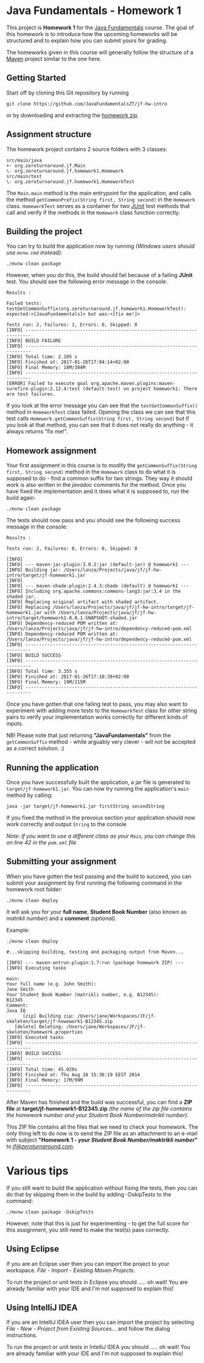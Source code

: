 Java Fundamentals - Homework 1
===========

This project is **Homework 1** for the [Java Fundamentals](https://courses.cs.ttu.ee/pages/ITI8905) course. The goal of this homework is to introduce how the upcoming homeworks will be structured and to explain how you can submit yours for grading.

The homeworks given in this course will generally follow the structure of a [Maven](http://maven.apache.org/) project similar to the one here.

Getting Started
---------------

Start off by cloning this Git repository by running

```shell
git clone https://github.com/JavaFundamentalsZT/jf-hw-intro
```
or by downloading and extracting the [homework zip](https://github.com/svenlaanela/jf-hw-intro/zipball/master).

Assignment structure
--------------------------

The homework project contains 2 source folders with 3 classes:
```
src/main/java
+- org.zeroturnaround.jf.Main
\- org.zeroturnaround.jf.homework1.Homework
src/main/test
\- org.zeroturnaround.jf.homework1.HomeworkTest
```

The `Main.main` method is the main entrypoint for the application, and calls the method `getCommonPrefix(String first, String second)` in the `Homework` class.
`HomeworkTest` serves as a container for two [JUnit](http://junit.org/junit4/) test methods that call and verify if the methods in the `Homework` class function correctly.

Building the project
--------------------

You can try to build the application now by running *(Windows users should use `mvnw.cmd` instead)*:
```shell
./mvnw clean package
```
However, when you do this, the build should fail because of a failing **JUnit** test. You should see the following error message in the console:

```shell
Results :

Failed tests:   testGetCommonSuffix(org.zeroturnaround.jf.homework1.HomeworkTest): expected:<[JavaFundamentals]> but was:<[fix me!]>

Tests run: 2, Failures: 1, Errors: 0, Skipped: 0
[INFO] ------------------------------------------------------------------------
[INFO] BUILD FAILURE
[INFO] ------------------------------------------------------------------------
[INFO] Total time: 2.105 s
[INFO] Finished at: 2017-01-26T17:04:14+02:00
[INFO] Final Memory: 18M/304M
[INFO] ------------------------------------------------------------------------
[ERROR] Failed to execute goal org.apache.maven.plugins:maven-surefire-plugin:2.12.4:test (default-test) on project homework1: There are test failures.
```

If you look at the error message you can see that the `testGetCommonSuffix()` method in `HomeworkTest` class failed. Opening the class we can see that this test calls `Homework.getCommonSuffix(String first, String second)`
but if you look at that method, you can see that it does not really do anything - it always returns "fix me!".

Homework assignment
-------------------

Your first assignment in this course is to modify the `getCommonSuffix(String first, String second)` method in the `Homework` class to do what it is supposed to do - find a common suffix for two strings. They way it should work is also written in the *javadoc* comments for the method.
Once you have fixed the implementation and it does what it is supposed to, run the build again:
```shell
./mvnw clean package
```
The tests should now pass and you should see the following success message in the console:
```shell
Results :

Tests run: 2, Failures: 0, Errors: 0, Skipped: 0

[INFO]
[INFO] --- maven-jar-plugin:3.0.2:jar (default-jar) @ homework1 ---
[INFO] Building jar: /Users/lanza/Projects/java/jf/jf-hw-intro/target/jf-homework1.jar
[INFO]
[INFO] --- maven-shade-plugin:2.4.3:shade (default) @ homework1 ---
[INFO] Including org.apache.commons:commons-lang3:jar:3.4 in the shaded jar.
[INFO] Replacing original artifact with shaded artifact.
[INFO] Replacing /Users/lanza/Projects/java/jf/jf-hw-intro/target/jf-homework1.jar with /Users/lanza/Projects/java/jf/jf-hw-intro/target/homework1-0.0.1-SNAPSHOT-shaded.jar
[INFO] Dependency-reduced POM written at: /Users/lanza/Projects/java/jf/jf-hw-intro/dependency-reduced-pom.xml
[INFO] Dependency-reduced POM written at: /Users/lanza/Projects/java/jf/jf-hw-intro/dependency-reduced-pom.xml
[INFO] ------------------------------------------------------------------------
[INFO] BUILD SUCCESS
[INFO] ------------------------------------------------------------------------
[INFO] Total time: 3.355 s
[INFO] Finished at: 2017-01-26T17:18:38+02:00
[INFO] Final Memory: 19M/215M
[INFO] ------------------------------------------------------------------------
```

Once you have gotten that one failing test to pass, you may also want to experiment with adding more tests to the `HomeworkTest` class for other string pairs to
verify your implementation works correctly for different kinds of inputs.

NB! Please note that just returning **"JavaFundamentals"** from the `getCommonSuffix` method - while arguably very clever - will not be accepted as a correct solution. :)

Running the application
-----------------------

Once you have successfully built the application, a jar file is generated to `target/jf-homework1.jar`. You can now try running the application's `main` method by calling:
```shell
java -jar target/jf-homework1.jar firstString secondString
```
If you fixed the method in the prevoius section your application should now work correctly and output `String` to the console

*Note: If you want to use a different class as your `Main`, you can change this on *line 42* in the `pom.xml` file*

Submitting your assignment
--------------------------

When you have gotten the test passing and the build to succeed, you can submit your assignment by first running the following command in the homework root folder:

```shell
./mvnw clean deploy
```

It will ask you for your **full name**, **Student Book Number** (also known as *matrikli number*) and a **comment** *(optional)*.

Example:

```shell
./mvnw clean deploy

#...skipping building, testing and packaging output from Maven...

[INFO] --- maven-antrun-plugin:1.7:run (package homework ZIP) ---
[INFO] Executing tasks

main:
Your full name (e.g. John Smith):
Jane Smith
Your Student Book Number (matrikli number, e.g. B12345):
B12345
Comment:
Java IO
      [zip] Building zip: /Users/jane/Workspaces/JF/jf-skeleton/target/jf-howework1-B12345.zip
   [delete] Deleting: /Users/jane/Workspaces/JF/jf-skeleton/homework.properties
[INFO] Executed tasks
[INFO] ------------------------------------------------------------------------
[INFO] BUILD SUCCESS
[INFO] ------------------------------------------------------------------------
[INFO] Total time: 45.028s
[INFO] Finished at: Thu Aug 28 15:36:19 EEST 2014
[INFO] Final Memory: 17M/99M
[INFO] ------------------------------------------------------------------------
```

After Maven has finished and the build was successful, you can find a **ZIP file** at **target/jf-homework1-B12345.zip** *(the name of the zip file contains the homework number and your Student Book Number/matrikli number)*.

This ZIP file contains all the files that we need to check your homework.
The only thing left to do now is to send the ZIP file as an attachment to an e-mail with subject **"Homework 1 - *your Student Book Number/maktrikli number*"** to *jf@zeroturnaround.com*.


Various tips
============

If you still want to build the application without fixing the tests, then you can do that by skipping them in the build by adding -DskipTests to the command:
```shell
./mvnw clean package -DskipTests
```
However, note that this is just for experimenting - to get the full score for this assignment, you still need to make the test(s) pass correctly.

Using Eclipse
-------------

If you are an Eclipse user then you can import the project to your workspace. *File* - *Import* - *Existing Maven Projects*.

To run the project or unit tests in Eclipse you should ..... oh wait! You are already familiar with your IDE and I'm not supposed to explain this!

Using IntelliJ IDEA
-------------------

If you are an IntelliJ IDEA user then you can import the project by selecting *File* - *New* - *Project from Existing Sources...*
and follow the dialog instructions.

To run the project or unit tests in IntelliJ IDEA you should ..... oh wait! You are already familiar with your IDE and I'm not supposed to explain this!